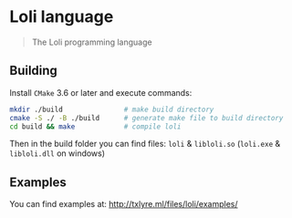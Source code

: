 # Loli language

> The Loli programming language

## Building

Install ``CMake`` 3.6 or later and execute commands:

```bash
mkdir ./build               # make build directory
cmake -S ./ -B ./build      # generate make file to build directory
cd build && make            # compile loli
```

Then in the build folder you can find files: ``loli`` & ``libloli.so`` (``loli.exe`` & ``libloli.dll`` on windows)

## Examples

You can find examples at: http://txlyre.ml/files/loli/examples/
